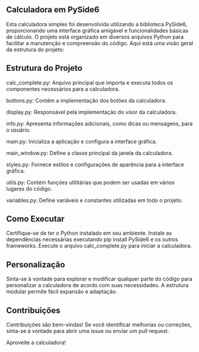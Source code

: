 ## Calculadora em PySide6
Esta calculadora simples foi desenvolvida utilizando a biblioteca PySide6, proporcionando uma interface gráfica amigável e funcionalidades básicas de cálculo. 
O projeto está organizado em diversos arquivos Python para facilitar a manutenção e compreensão do código. Aqui está uma visão geral da estrutura do projeto:

## Estrutura do Projeto
calc_complete.py: Arquivo principal que importa e executa todos os componentes necessários para a calculadora.

buttons.py: Contém a implementação dos botões da calculadora.

display.py: Responsável pela implementação do visor da calculadora.

info.py: Apresenta informações adicionais, como dicas ou mensagens, para o usuário.

main.py: Inicializa a aplicação e configura a interface gráfica.

main_window.py: Define a classe principal da janela da calculadora.

styles.py: Fornece estilos e configurações de aparência para a interface gráfica.

utils.py: Contém funções utilitárias que podem ser usadas em vários lugares do código.

variables.py: Define variáveis e constantes utilizadas em todo o projeto.

## Como Executar
Certifique-se de ter o Python instalado em seu ambiente.
Instale as dependências necessárias executando pip install PySide6 e os outros frameworks.
Execute o arquivo calc_complete.py para iniciar a calculadora.

## Personalização
Sinta-se à vontade para explorar e modificar qualquer parte do código para personalizar a calculadora de acordo com suas necessidades. A estrutura modular permite fácil expansão e adaptação.

## Contribuições
Contribuições são bem-vindas! Se você identificar melhorias ou correções, sinta-se à vontade para abrir uma issue ou enviar um pull request.

Aproveite a calculadora!
